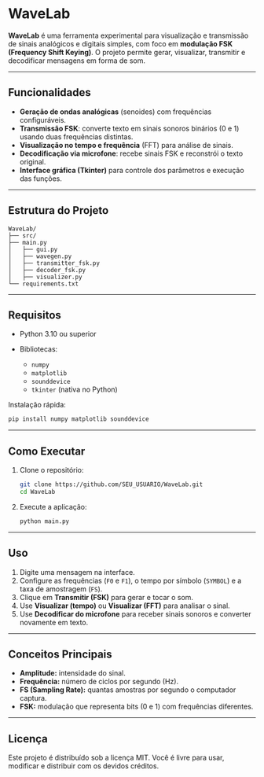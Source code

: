 # WaveLab

**WaveLab** é uma ferramenta experimental para visualização e transmissão de sinais analógicos e digitais simples, com foco em **modulação FSK (Frequency Shift Keying)**.
O projeto permite gerar, visualizar, transmitir e decodificar mensagens em forma de som.

---

## Funcionalidades

* **Geração de ondas analógicas** (senoides) com frequências configuráveis.
* **Transmissão FSK**: converte texto em sinais sonoros binários (0 e 1) usando duas frequências distintas.
* **Visualização no tempo e frequência** (FFT) para análise de sinais.
* **Decodificação via microfone**: recebe sinais FSK e reconstrói o texto original.
* **Interface gráfica (Tkinter)** para controle dos parâmetros e execução das funções.

---

## Estrutura do Projeto

```
WaveLab/
├── src/
├── main.py
│   ├── gui.py
│   ├── wavegen.py
│   ├── transmitter_fsk.py
│   ├── decoder_fsk.py
│   ├── visualizer.py
└── requirements.txt
```

---

## Requisitos

* Python 3.10 ou superior
* Bibliotecas:

  * `numpy`
  * `matplotlib`
  * `sounddevice`
  * `tkinter` (nativa no Python)

Instalação rápida:

```bash
pip install numpy matplotlib sounddevice
```

---

## Como Executar

1. Clone o repositório:

   ```bash
   git clone https://github.com/SEU_USUARIO/WaveLab.git
   cd WaveLab
   ```

2. Execute a aplicação:

   ```bash
   python main.py
   ```

---

## Uso

1. Digite uma mensagem na interface.
2. Configure as frequências (`F0` e `F1`), o tempo por símbolo (`SYMBOL`) e a taxa de amostragem (`FS`).
3. Clique em **Transmitir (FSK)** para gerar e tocar o som.
4. Use **Visualizar (tempo)** ou **Visualizar (FFT)** para analisar o sinal.
5. Use **Decodificar do microfone** para receber sinais sonoros e converter novamente em texto.

---

## Conceitos Principais

* **Amplitude:** intensidade do sinal.
* **Frequência:** número de ciclos por segundo (Hz).
* **FS (Sampling Rate):** quantas amostras por segundo o computador captura.
* **FSK:** modulação que representa bits (0 e 1) com frequências diferentes.

---

## Licença

Este projeto é distribuído sob a licença MIT.
Você é livre para usar, modificar e distribuir com os devidos créditos.